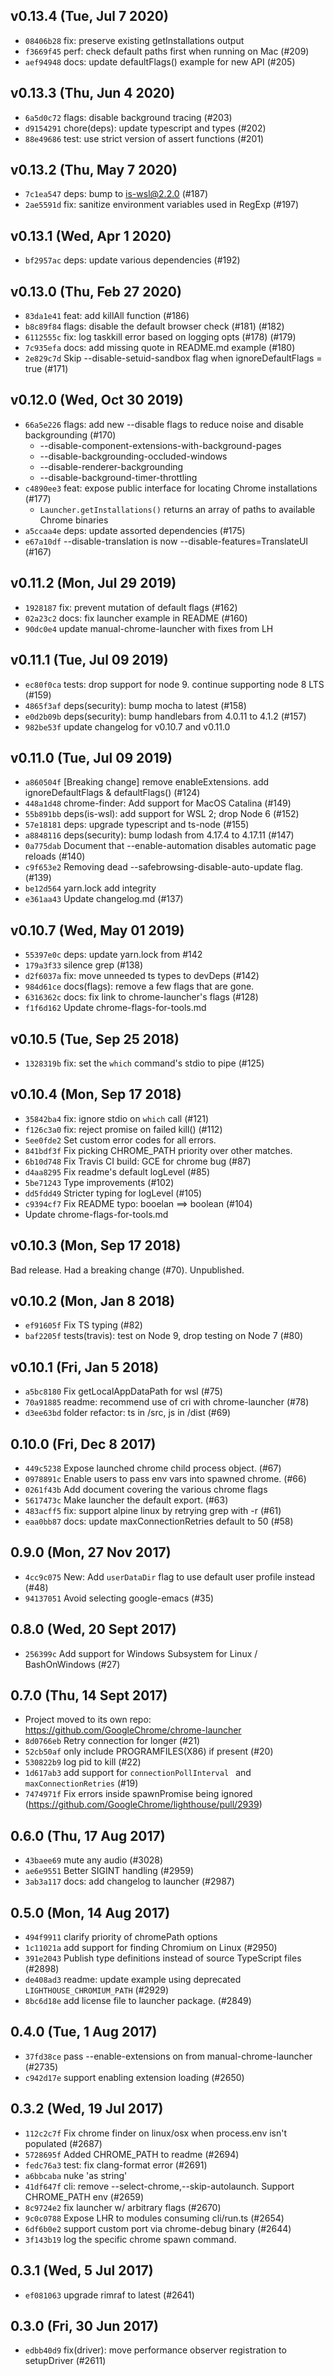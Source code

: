 ## v0.13.4 (Tue, Jul 7 2020)

- `08406b28` fix: preserve existing getInstallations output
- `f3669f45` perf: check default paths first when running on Mac (#209)
- `aef94948` docs: update defaultFlags() example for new API (#205)

## v0.13.3 (Thu, Jun 4 2020)

- `6a5d0c72` flags: disable background tracing (#203)
- `d9154291` chore(deps): update typescript and types (#202)
- `88e49686` test: use strict version of assert functions (#201)

## v0.13.2 (Thu, May 7 2020)

- `7c1ea547` deps: bump to is-wsl@2.2.0 (#187)
- `2ae5591d` fix: sanitize environment variables used in RegExp (#197)

## v0.13.1 (Wed, Apr 1 2020)

- `bf2957ac` deps: update various dependencies (#192)

## v0.13.0 (Thu, Feb 27 2020)

- `83da1e41` feat: add killAll function (#186)
- `b8c89f84` flags: disable the default browser check (#181) (#182)
- `6112555c` fix: log taskkill error based on logging opts (#178) (#179)
- `7c935efa` docs: add missing quote in README.md example (#180)
- `2e829c7d` Skip --disable-setuid-sandbox flag when ignoreDefaultFlags = true
  (#171)

## v0.12.0 (Wed, Oct 30 2019)

- `66a5e226` flags: add new --disable flags to reduce noise and disable
  backgrounding (#170)
  - --disable-component-extensions-with-background-pages
  - --disable-backgrounding-occluded-windows
  - --disable-renderer-backgrounding
  - --disable-background-timer-throttling
- `c4890ee3` feat: expose public interface for locating Chrome installations
  (#177)
  - `Launcher.getInstallations()` returns an array of paths to available Chrome
    binaries
- `a5ccaa4e` deps: update assorted dependencies (#175)
- `e67a10df` --disable-translation is now --disable-features=TranslateUI (#167)

## v0.11.2 (Mon, Jul 29 2019)

- `1928187` fix: prevent mutation of default flags (#162)
- `02a23c2` docs: fix launcher example in README (#160)
- `90dc0e4` update manual-chrome-launcher with fixes from LH

## v0.11.1 (Tue, Jul 09 2019)

- `ec80f0ca` tests: drop support for node 9. continue supporting node 8 LTS
  (#159)
- `4865f3af` deps(security): bump mocha to latest (#158)
- `e0d2b09b` deps(security): bump handlebars from 4.0.11 to 4.1.2 (#157)
- `982be53f` update changelog for v0.10.7 and v0.11.0

## v0.11.0 (Tue, Jul 09 2019)

- `a860504f` [Breaking change] remove enableExtensions. add ignoreDefaultFlags &
  defaultFlags() (#124)
- `448a1d48` chrome-finder: Add support for MacOS Catalina (#149)
- `55b891bb` deps(is-wsl): add support for WSL 2; drop Node 6 (#152)
- `57e18181` deps: upgrade typescript and ts-node (#155)
- `a8848116` deps(security): bump lodash from 4.17.4 to 4.17.11 (#147)
- `0a775dab` Document that --enable-automation disables automatic page reloads
  (#140)
- `c9f653e2` Removing dead --safebrowsing-disable-auto-update flag. (#139)
- `be12d564` yarn.lock add integrity
- `e361aa43` Update changelog.md (#137)

## v0.10.7 (Wed, May 01 2019)

- `55397e0c` deps: update yarn.lock from #142
- `179a3f33` silence grep (#138)
- `d2f6037a` fix: move unneeded ts types to devDeps (#142)
- `984d61ce` docs(flags): remove a few flags that are gone.
- `6316362c` docs: fix link to chrome-launcher's flags (#128)
- `f1f6d162` Update chrome-flags-for-tools.md

## v0.10.5 (Tue, Sep 25 2018)

- `1328319b` fix: set the `which` command's stdio to pipe (#125)

## v0.10.4 (Mon, Sep 17 2018)

- `35842ba4` fix: ignore stdio on `which` call (#121)
- `f126c3a0` fix: reject promise on failed kill() (#112)
- `5ee0fde2` Set custom error codes for all errors.
- `841bdf3f` Fix picking CHROME_PATH priority over other matches.
- `6b10d748` Fix Travis CI build: GCE for chrome bug (#87)
- `d4aa8295` Fix readme's default logLevel (#85)
- `5be71243` Type improvements (#102)
- `dd5fdd49` Stricter typing for logLevel (#105)
- `c9394cf7` Fix README typo: booelan ==> boolean (#104)
- Update chrome-flags-for-tools.md

## v0.10.3 (Mon, Sep 17 2018)

Bad release. Had a breaking change (#70). Unpublished.

## v0.10.2 (Mon, Jan 8 2018)

- `ef91605f` Fix TS typing (#82)
- `baf2205f` tests(travis): test on Node 9, drop testing on Node 7 (#80)

## v0.10.1 (Fri, Jan 5 2018)

- `a5bc8180` Fix getLocalAppDataPath for wsl (#75)
- `70a91885` readme: recommend use of cri with chrome-launcher (#78)
- `d3ee63bd` folder refactor: ts in /src, js in /dist (#69)

## 0.10.0 (Fri, Dec 8 2017)

- `449c5238` Expose launched chrome child process object. (#67)
- `0978891c` Enable users to pass env vars into spawned chrome. (#66)
- `0261f43b` Add document covering the various chrome flags
- `5617473c` Make launcher the default export. (#63)
- `483acff5` fix: support alpine linux by retrying grep with -r (#61)
- `eaa0bb87` docs: update maxConnectionRetries default to 50 (#58)

## 0.9.0 (Mon, 27 Nov 2017)

- `4cc9c075` New: Add `userDataDir` flag to use default user profile instead
  (#48)
- `94137051` Avoid selecting google-emacs (#35)

## 0.8.0 (Wed, 20 Sept 2017)

- `256399c` Add support for Windows Subsystem for Linux / BashOnWindows (#27)

## 0.7.0 (Thu, 14 Sept 2017)

- Project moved to its own repo: https://github.com/GoogleChrome/chrome-launcher
- `8d0766eb` Retry connection for longer (#21)
- `52cb50af` only include PROGRAMFILES(X86) if present (#20)
- `530822b9` log pid to kill (#22)
- `1d617ab3` add support for `connectionPollInterval ` and
  `maxConnectionRetries` (#19)
- `7474971f` Fix errors inside spawnPromise being ignored
  (https://github.com/GoogleChrome/lighthouse/pull/2939)

## 0.6.0 (Thu, 17 Aug 2017)

- `43baee69` mute any audio (#3028)
- `ae6e9551` Better SIGINT handling (#2959)
- `3ab3a117` docs: add changelog to launcher (#2987)

## 0.5.0 (Mon, 14 Aug 2017)

- `494f9911` clarify priority of chromePath options
- `1c11021a` add support for finding Chromium on Linux (#2950)
- `391e2043` Publish type definitions instead of source TypeScript files (#2898)
- `de408ad3` readme: update example using deprecated `LIGHTHOUSE_CHROMIUM_PATH`
  (#2929)
- `8bc6d18e` add license file to launcher package. (#2849)

## 0.4.0 (Tue, 1 Aug 2017)

- `37fd38ce` pass --enable-extensions on from manual-chrome-launcher (#2735)
- `c942d17e` support enabling extension loading (#2650)

## 0.3.2 (Wed, 19 Jul 2017)

- `112c2c7f` Fix chrome finder on linux/osx when process.env isn't populated
  (#2687)
- `5728695f` Added CHROME_PATH to readme (#2694)
- `fedc76a3` test: fix clang-format error (#2691)
- `a6bbcaba` nuke 'as string'
- `41df647f` cli: remove --select-chrome,--skip-autolaunch. Support CHROME_PATH
  env (#2659)
- `8c9724e2` fix launcher w/ arbitrary flags (#2670)
- `9c0c0788` Expose LHR to modules consuming cli/run.ts (#2654)
- `6df6b0e2` support custom port via chrome-debug binary (#2644)
- `3f143b19` log the specific chrome spawn command.

## 0.3.1 (Wed, 5 Jul 2017)

- `ef081063` upgrade rimraf to latest (#2641)

## 0.3.0 (Fri, 30 Jun 2017)

- `edbb40d9` fix(driver): move performance observer registration to setupDriver
  (#2611)
